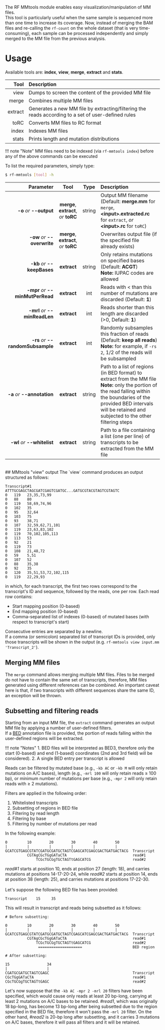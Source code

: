 The RF MMtools module enables easy visualization/manipulation of MM files.<br />
This tool is particularly useful when the same sample is sequenced more than one time to increase its coverage. Now, instead of merging the BAM files and re-calling the `rf-count` on the whole dataset (that is very time-consuming), each sample can be processed independently and simply merged to the MM file from the previous analysis.<br/>

# Usage
Available tools are: __index__, __view__, __merge__, __extract__ and __stats__.

Tool      |  Description
--------: | :------------
view | Dumps to screen the content of the provided MM file         
merge | Combines multiple MM files
extract | Generates a new MM file by extracting/filtering the reads according to a set of user-defined rules
toRC | Converts MM files to RC format
index | Indexes MM files
stats | Prints length and mutation distributions

!!! note "Note"
    MM files need to be indexed (via `rf-mmtools index`) before any of the above commands can be executed

To list the required parameters, simply type:

```bash
$ rf-mmtools [tool] -h
```

Parameter         | Tool | Type | Description
----------------: | :--: | :--: | :------------
__-o__ *or* __--output__ | __merge__, __extract__,  *or* __toRC__ | string | Output MM filename (Default: __merge.mm__ for `merge`, __&lt;input&gt;.extracted.rc__ for `extract`, *or* __&lt;input&gt;.rc__ for `toRC`)
__-ow__ *or* __--overwrite__ | __merge__, __extract__,  *or* __toRC__ | | Overwrites output file (if the specified file already exists)
__-kb__ *or* __--keepBases__ | __extract__ | string | Only retains mutations on specified bases (Default: __ACGT__)<br/>__Note:__ IUPAC codes are allowed
__-mpr__ *or* __--minMutPerRead__ | __extract__ | int | Reads with &lt; than this number of mutations are discarded (Default: __1__)
__-mrl__ *or* __--minReadLen__ | __extract__ | int | Reads shorter than this length are discarded (&gt;0, Default: __1__)
__-rs__ *or* __--randomSubsample__ | __extract__ | int | Randomly subsamples this fraction of reads (Default: __keep all reads__)<br/>__Note:__ for example, if `-rs 2`, 1/2 of the reads will be subsampled
__-a__ *or* __--annotation__ | __extract__ | string | Path to a list of regions (in BED format) to extract from the MM file<br/>__Note:__ only the portion of the read falling within the boundaries of the provided BED intervals will be retained and subjected to the other filtering steps
__-wl__ *or* __--whitelist__ | __extract__ | string | Path to a file containing a list (one per line) of transcripts to be extracted from the MM file

<br/>
## MMtools "view" output
The `view` command produces an output structured as follows:<br/>

```
Transcript#1
ATTTGCGAGCTAGCGATCGAGTCGATGC...GATGCGTACGTAGTCGTAGTC
0	119   23,35,73,99
0	88    80
0	119   58,69,74,96
0	102   35
0	95    32,64
0	103   75
0	93    38,71
0	107   32,59,62,71,101
0	119   23,63,83,102
0	119   70,102,105,113
0	113   53
0	92    21
0	119   73
0	108   21,48,72
0	59    5,51
0	107   52
0	88    35,38
0	92    35
0	120   35,51,53,72,102,115
0	119   22,29,93
```
in which, for each transcript, the first two rows correspond to the transcript's ID and sequence, followed by the reads, one per row. Each read row contains:

- Start mapping position (0-based)
- End mapping position (0-based)
- Comma-separated list of indexes (0-based) of mutated bases (with respect to  transcript's start)

Consecutive entries are separated by a newline.<br/>
If a comma (or semicolon) separated list of transcript IDs is provided, only those transcripts will be shown in the output (e.g. `rf-mmtools view input.mm 'Transcript_2'`).<br/>

## Merging MM files
The `merge` command allows merging multiple MM files. Files to be merged do not have to contain the same set of transcripts, therefore, MM files generated using different references can be combined. An important caveat here is that, if two transcripts with different sequences share the same ID, an exception will be thrown.
<br/>

## Subsetting and filtering reads
Starting from an input MM file, the `extract` command generates an output MM file by applying a number of user-defined filters.<br/>
If a [BED](https://genome.ucsc.edu/FAQ/FAQformat.html#format1) annotation file is provided, the portion of reads falling within the user-defined regions will be extracted. 

!!! note "Notes"
    1. BED files will be interpreted as BED3, therefore only the start (0-based) and end (1-based) coordinates (2nd and 3rd field) will be considered).
    2. A single BED entry per transcript is allowed

Reads can be filtered by mutated base (e.g., `-kb AC` or `-kb M` will only retain mutations on A/C bases), length (e.g., `-mrl 100` will only retain reads &ge; 100 bp), or minimum number of mutations per base (e.g., `-mpr 2` will only retain reads with &ge; 2 mutations). 

Filters are applied in the following order:

1. Whitelisted transcripts
2. Subsetting of regions in BED file
3. Filtering by read length
4. Filtering by base
5. Filtering by number of mutations per read

In the following example:<br/>

```
0         10        20        30        40        50
|         |         |         |         |         |
GCATCGTGAGCGTATCGATGCGATGCTAGTCGAGCATCGAGCGACTGATGACTACG  Transcript
          CGTAgCGcTGgGATaCTA                              read#1
              TCGcTGCGgTGCTAGTtGAGCATCG                   read#2
```
*read#1* starts at position 10, ends at position 27 (length: 18), and carries mutations at positions 14-17-20-24, while *read#2* starts at position 14, ends at position 38 (length: 25), and carries mutations at positions 17-22-30.<br/><br/>
Let's suppose the following BED file has been provided:<br/>

```
Transcript    15     35
```
This will result in transcript and reads being subsetted as it follows:<br/>

```
# Before subsetting:

0         10        20        30        40        50
|         |         |         |         |         |
GCATCGTGAGCGTATCGATGCGATGCTAGTCGAGCATCGAGCGACTGATGACTACG  Transcript
          CGTAgCGcTGgGATaCTA                              read#1
              TCGcTGCGgTGCTAGTtGAGCATCG                   read#2
               ====================                       BED region
               
# After subsetting:

15                 34
|                  |
CGATGCGATGCTAGTCGAGC                                      Transcript
CGcTGgGATaCTA                                             read#1
CGcTGCGgTGCTAGTtGAGC                                      read#2
```
Let's now suppose that the `-kb AC -mpr 2 -mrl 20` filters have been specified, which would cause only reads at least 20 bp-long, carrying at least 2 mutations on A/C bases to be retained. *#read1*, which was originally 18 bp-long, has become 13 bp-long after being subsetted due to the region specified in the BED file, therefore it won't pass the `-mrl 20` filter. On the other hand, *#read2* is 20-bp long after subsetting, and it carries 3 mutations on A/C bases, therefore it will pass all filters and it will be retained.
